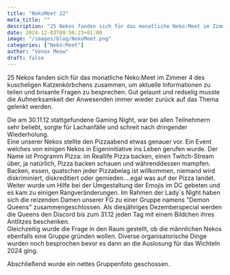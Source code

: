 ```yaml
---
title: "NekoMeet 22"
meta_title: ""
description: "25 Nekos fanden sich für das monatliche Neko:Meet im Zimmer 4 des kuscheligen Katzenkörbchens zusammen, um aktuelle Informationen zu teilen und brisante Fragen zu besprechen."
date: 2024-12-03T09:50:23+01:00
image: "/images/blog/NekoMeet.png"
categories: ["Neko:Meet"]
author: "Venox Meow"
draft: false
---
```


25 Nekos fanden sich für das monatliche Neko:Meet im Zimmer 4 des kuscheligen Katzenkörbchens zusammen, um aktuelle Informationen zu teilen und brisante Fragen zu besprechen. Gut gelaunt und redselig musste die Aufmerksamkeit der Anwesenden immer wieder zurück auf das Thema gelenkt werden.

Die am 30.11.12 stattgefundene Gaming Night, war bei allen Teilnehmern sehr beliebt, sorgte für Lachanfälle und schreit nach dringender Wiederholung.  
Eine unserer Nekos stellte den Pizzaabend etwas genauer vor. Ein Event welches von einigen Nekos in Eigeninitiative ins Leben gerufen wurde. Der Name ist Programm Pizza: im Reallife Pizza backen, einen Twitch-Stream über, ja natürlich, Pizza backen schauen und währenddessen mampfen. Backen, essen, quatschen jeder Pizzabelag ist willkommen, niemand wird diskriminiert, diskreditiert oder gemieden....egal was auf der Pizza landet.  
Weiter wurde um Hilfe bei der Umgestaltung der Emojis im DC gebeten und es kam zu einigen Rangveränderungen.
Im Rahmen der Lady´s Night haben sich die reizenden Damen unserer FG zu einer Gruppe namens "Demon Queens" zusammengeschlossen. Als diesjähriges Dezemberspecial werden die Queens den Discord bis zum 31.12 jeden Tag mit einem Bildchen ihres Antlitzes beschenken.  
Gleichzeitig wurde die Frage in den Raum gestellt, ob die männlichen Nekos ebenfalls eine Gruppe gründen wollen.
Diverse organisatorische Dinge wurden noch besprochen bevor es dann an die Auslosung für das Wichteln 2024 ging.

Abschließend wurde ein nettes Gruppenfoto geschossen.